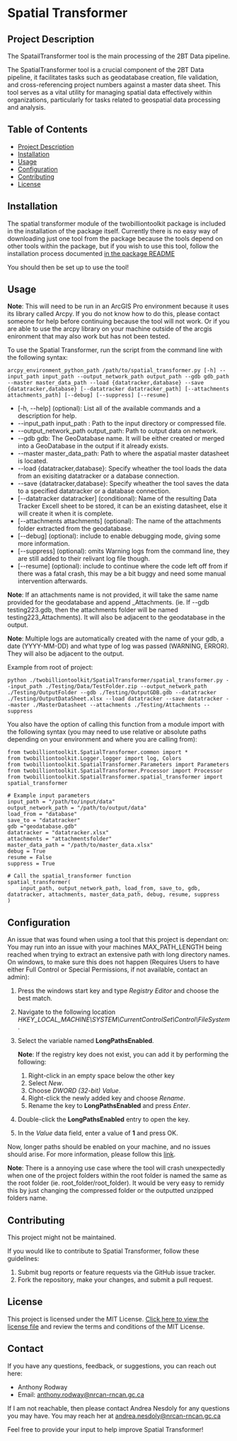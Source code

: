 # Spatial Transformer

## Project Description

The SpatailTransformer tool is the main processing of the 2BT Data pipeline. 

The SpatialTransformer tool is a crucial component of the 2BT Data pipeline, it facilitates tasks such as geodatabase creation, file validation, and cross-referencing project numbers against a master data sheet. This tool serves as a vital utility for managing spatial data effectively within organizations, particularly for tasks related to geospatial data processing and analysis.

## Table of Contents

- [Project Description](#project-description)
- [Installation](#installation)
- [Usage](#usage)
- [Configuration](#configuration)
- [Contributing](#contributing)
- [License](#license)

## Installation

The spatial transformer module of the twobilliontoolkit package is included in the installation of the package itself. Currently there is no easy way of downloading just one tool from the package because the tools depend on other tools within the package, but if you wish to use this tool, follow the installation process documented [in the package README](../../README.md)

You should then be set up to use the tool!

## Usage

**Note**: This will need to be run in an ArcGIS Pro environment because it uses its library called Arcpy. If you do not know how to do this, please contact someone for help before continuing because the tool will not work. Or if you are able to use the arcpy library on your machine outside of the arcgis enironment that may also work but has not been tested.

To use the Spatial Transformer, run the script from the command line with the following syntax:
```
arcpy_environment_python_path /path/to/spatial_transformer.py [-h] --input_path input_path --output_network_path output_path --gdb gdb_path --master master_data_path --load {datatracker,database} --save {datatracker,database} [--datatracker datatracker_path] [--attachments attachments_path] [--debug] [--suppress] [--resume]
```
- [-h, --help] (optional): List all of the available commands and a description for help.
- --input_path input_path : Path to the input directory or compressed file.
- --output_network_path output_path: Path to output data on network.
- --gdb gdb: The GeoDatabase name. It will be either created or merged into a GeoDatabase in the output if it already exists.
- --master master_data_path: Path to where the aspatial master datasheet is located.
- --load {datatracker,database}: Specify wheather the tool loads the data from an exisiting datatracker or a database connection. 
- --save {datatracker,database}: Specify wheather the tool saves the data to a specified datatracker or a database connection. 
- [--datatracker datatracker] (conditional): Name of the resulting Data Tracker Excell sheet to be stored, it can be an existing datasheet, else it will create it when it is complete.
- [--attachments attachments] (optional): The name of the attachments folder extracted from the geodatabase.
- [--debug] (optional): include to enable debugging mode, giving some more information.
- [--suppress] (optional): omits Warning logs from the command line, they are still added to their relivant log file though.
- [--resume] (optional): include to continue where the code left off from if there was a fatal crash, this may be a bit buggy and need some manual intervention afterwards.

**Note**: If an attachments name is not provided, it will take the same name provided for the geodatabase and append _Attachments. (ie. If --gdb testing223.gdb, then the attachments folder will be named testing223_Attachments). It will also be adjacent to the geodatabase in the output.

**Note**: Multiple logs are automatically created with the name of your gdb, a date (YYYY-MM-DD) and what type of log was passed (WARNING, ERROR). They will also be adjacent to the output.

Example from root of project:
```
python ./twobilliontoolkit/SpatialTransformer/spatial_transformer.py --input_path ./Testing/Data/TestFolder.zip --output_network_path ./Testing/OutputFolder --gdb ./Testing/OutputGDB.gdb --datatracker ./Testing/OutputDataSheet.xlsx --load datatracker --save datatracker --master ./MasterDatasheet --attachments ./Testing/Attachments --suppress
```

You also have the option of calling this function from a module import with the following syntax (you may need to use relative or absolute paths depending on your environment and where you are calling from):
```
from twobilliontoolkit.SpatialTransformer.common import *
from twobilliontoolkit.Logger.logger import log, Colors
from twobilliontoolkit.SpatialTransformer.Parameters import Parameters
from twobilliontoolkit.SpatialTransformer.Processor import Processor
from twobilliontoolkit.SpatialTransformer.spatial_transformer import spatial_transformer

# Example input parameters
input_path = "/path/to/input/data"
output_network_path = "/path/to/output/data"
load_from = "database"
save_to = "datatracker"
gdb ="geodatabase.gdb"
datatracker = "datatracker.xlsx"
attachments = "attachmentsfolder"
master_data_path = "/path/to/master_data.xlsx"
debug = True
resume = False
suppress = True

# Call the spatial_transformer function
spatial_transformer(
    input_path, output_network_path, load_from, save_to, gdb, datatracker, attachments, master_data_path, debug, resume, suppress
)
```

## Configuration

An issue that was found when using a tool that this project is dependant on: You may run into an issue with your machines MAX_PATH_LENGTH being reached when trying to extract an extensive path with long directory names. On windows, to make sure this does not happen (Requires Users to have either Full Control or Special Permissions, if not available, contact an admin):

1. Press the windows start key and type *Registry Editor* and choose the best match.
2. Navigate to the following location
*HKEY_LOCAL_MACHINE\SYSTEM\CurrentControlSet\Control\FileSystem*.
3. Select the variable named **LongPathsEnabled**.
    
    **Note**: If the registry key does not exist, you can add it by performing the following:
    
    1. Right-click in an empty space below the other key
    2. Select *New*.
    3. Choose *DWORD (32-bit) Value*.
    4. Right-click the newly added key and choose *Rename*.
    5. Rename the key to **LongPathsEnabled** and press *Enter*.

4. Double-click the **LongPathsEnabled** entry to open the key.
5. In the *Value* data field, enter a value of **1** and press OK.

Now, longer paths should be enabled on your machine, and no issues should arise. For more information, please follow this [link](https://www.autodesk.com/support/technical/article/caas/sfdcarticles/sfdcarticles/The-Windows-10-default-path-length-limitation-MAX-PATH-is-256-characters.html#:~:text=By%20default%2C%20Windows%20uses%20a,Files%2C%20Paths%2C%20and%20Namespaces.).

**Note**: There is a annoying use case where the tool will crash unexpectedly when one of the project folders within the root folder is named the same as the root folder (ie. root_folder/root_folder). It would be very easy to remidy this by just changing the compressed folder or the outputted unzipped folders name.

## Contributing

This project might not be maintained.

If you would like to contribute to Spatial Transformer, follow these guidelines:

1. Submit bug reports or feature requests via the GitHub issue tracker.
2. Fork the repository, make your changes, and submit a pull request.

## License

This project is licensed under the MIT License. [Click here to view the license file](../LICENSE) and review the terms and conditions of the MIT License.

## Contact

If you have any questions, feedback, or suggestions, you can reach out here:

- Anthony Rodway
- Email: anthony.rodway@nrcan-rncan.gc.ca

If I am not reachable, then please contact Andrea Nesdoly for any questions you may have. You may reach her at andrea.nesdoly@nrcan-rncan.gc.ca

Feel free to provide your input to help improve Spatial Transformer!

